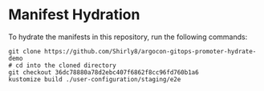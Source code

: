 # Manifest Hydration

To hydrate the manifests in this repository, run the following commands:

```shell
git clone https://github.com/Shirly8/argocon-gitops-promoter-hydrate-demo
# cd into the cloned directory
git checkout 36dc78880a78d2ebc407f6862f8cc96fd760b1a6
kustomize build ./user-configuration/staging/e2e
```

